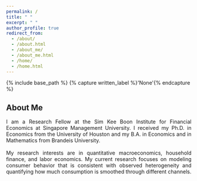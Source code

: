 ```yaml
---
permalink: /
title: " "
excerpt: " "
author_profile: true
redirect_from: 
  - /about/
  - /about.html
  - /about_me/
  - /about_me.html
  - /home/
  - /home.html
---
```


{% include base_path %}
{% capture written_label %}'None'{% endcapture %}

## About Me
<p style='text-align: justify;'>
I am a Research Fellow at the Sim Kee Boon Institute for Financial Economics at Singapore Management University. I received my Ph.D. in 
Economics from the University of Houston and my B.A. in Economics and in Mathematics from Brandeis University. <br>
<br>
My research interests are in quantitative macroeconomics, household finance, and labor economics. My current research focuses on modeling 
consumer behavior that is consistent with observed heterogeneity and quantifying how much consumption is smoothed through different channels.
</p>